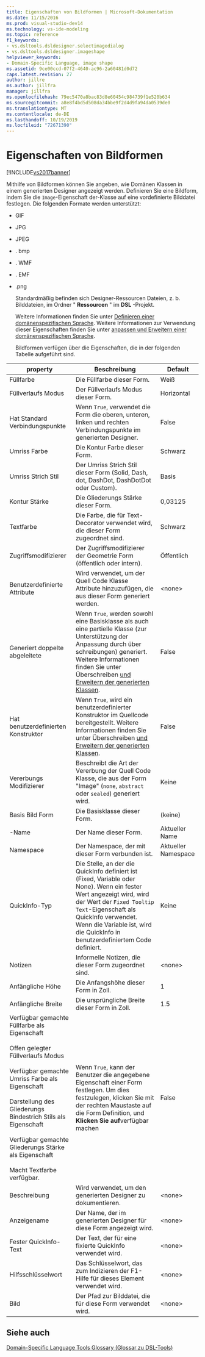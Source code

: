 ```yaml
---
title: Eigenschaften von Bildformen | Microsoft-Dokumentation
ms.date: 11/15/2016
ms.prod: visual-studio-dev14
ms.technology: vs-ide-modeling
ms.topic: reference
f1_keywords:
- vs.dsltools.dsldesigner.selectimagedialog
- vs.dsltools.dsldesigner.imageshape
helpviewer_keywords:
- Domain-Specific Language, image shape
ms.assetid: 9ce00ccd-07f2-4640-ac96-2a60481d0d72
caps.latest.revision: 27
author: jillre
ms.author: jillfra
manager: jillfra
ms.openlocfilehash: 79ec5470a8bac83d8e60454c984739f1e520b634
ms.sourcegitcommit: a8e8f4bd5d508da34bbe9f2d4d9fa94da0539de0
ms.translationtype: MT
ms.contentlocale: de-DE
ms.lasthandoff: 10/19/2019
ms.locfileid: "72671390"
---
```

# <a name="properties-of-image-shapes"></a>Eigenschaften von Bildformen
[!INCLUDE[vs2017banner](../includes/vs2017banner.md)]

Mithilfe von Bildformen können Sie angeben, wie Domänen Klassen in einem generierten Designer angezeigt werden. Definieren Sie eine Bildform, indem Sie die `Image`-Eigenschaft der-Klasse auf eine vordefinierte Bilddatei festlegen. Die folgenden Formate werden unterstützt:

- GIF

- JPG

- JPEG

- . bmp

- . WMF

- . EMF

- .png

  Standardmäßig befinden sich Designer-Ressourcen Dateien, z. b. Bilddateien, im Ordner " **Ressourcen** " im **DSL** -Projekt.

  Weitere Informationen finden Sie unter [Definieren einer domänenspezifischen Sprache](../modeling/how-to-define-a-domain-specific-language.md). Weitere Informationen zur Verwendung dieser Eigenschaften finden Sie unter [anpassen und Erweitern einer domänenspezifischen Sprache](../modeling/customizing-and-extending-a-domain-specific-language.md).

  Bildformen verfügen über die Eigenschaften, die in der folgenden Tabelle aufgeführt sind.

|property|Beschreibung|Default|
|--------------|-----------------|-------------|
|Füllfarbe|Die Füllfarbe dieser Form.|Weiß|
|Füllverlaufs Modus|Der Füllverlaufs Modus dieser Form.|Horizontal|
|Hat Standard Verbindungspunkte|Wenn `True`, verwendet die Form die oberen, unteren, linken und rechten Verbindungspunkte im generierten Designer.|False|
|Umriss Farbe|Die Kontur Farbe dieser Form.|Schwarz|
|Umriss Strich Stil|Der Umriss Strich Stil dieser Form (Solid, Dash, dot, DashDot, DashDotDot oder Custom).|Basis|
|Kontur Stärke|Die Gliederungs Stärke dieser Form.|0,03125|
|Textfarbe|Die Farbe, die für Text-Decorator verwendet wird, die dieser Form zugeordnet sind.|Schwarz|
|Zugriffsmodifizierer|Der Zugriffsmodifizierer der Geometrie Form (öffentlich oder intern).|Öffentlich|
|Benutzerdefinierte Attribute|Wird verwendet, um der Quell Code Klasse Attribute hinzuzufügen, die aus dieser Form generiert werden.|\<none>|
|Generiert doppelte abgeleitete|Wenn `True`, werden sowohl eine Basisklasse als auch eine partielle Klasse (zur Unterstützung der Anpassung durch über schreibungen) generiert. Weitere Informationen finden Sie unter Überschreiben [und Erweitern der generierten Klassen](../modeling/overriding-and-extending-the-generated-classes.md).|False|
|Hat benutzerdefinierten Konstruktor|Wenn `True`, wird ein benutzerdefinierter Konstruktor im Quellcode bereitgestellt. Weitere Informationen finden Sie unter Überschreiben [und Erweitern der generierten Klassen](../modeling/overriding-and-extending-the-generated-classes.md).|False|
|Vererbungs Modifizierer|Beschreibt die Art der Vererbung der Quell Code Klasse, die aus der Form "Image" (`none`, `abstract` oder `sealed`) generiert wird.|Keine|
|Basis Bild Form|Die Basisklasse dieser Form.|(keine)|
|-Name|Der Name dieser Form.|Aktueller Name|
|Namespace|Der Namespace, der mit dieser Form verbunden ist.|Aktueller Namespace|
|QuickInfo-Typ|Die Stelle, an der die QuickInfo definiert ist (Fixed, Variable oder None). Wenn ein fester Wert angezeigt wird, wird der Wert der `Fixed Tooltip Text`-Eigenschaft als QuickInfo verwendet. Wenn die Variable ist, wird die QuickInfo in benutzerdefiniertem Code definiert.|Keine|
|Notizen|Informelle Notizen, die dieser Form zugeordnet sind.|\<none>|
|Anfängliche Höhe|Die Anfangshöhe dieser Form in Zoll.|1|
|Anfängliche Breite|Die ursprüngliche Breite dieser Form in Zoll.|1.5|
|Verfügbar gemachte Füllfarbe als Eigenschaft<br /><br /> Offen gelegter Füllverlaufs Modus<br /><br /> Verfügbar gemachte Umriss Farbe als Eigenschaft<br /><br /> Darstellung des Gliederungs Bindestrich Stils als Eigenschaft<br /><br /> Verfügbar gemachte Gliederungs Stärke als Eigenschaft<br /><br /> Macht Textfarbe verfügbar.|Wenn `True`, kann der Benutzer die angegebene Eigenschaft einer Form festlegen. Um dies festzulegen, klicken Sie mit der rechten Maustaste auf die Form Definition, und **Klicken Sie auf**verfügbar machen|False|
|Beschreibung|Wird verwendet, um den generierten Designer zu dokumentieren.|\<none>|
|Anzeigename|Der Name, der im generierten Designer für diese Form angezeigt wird.|\<none>|
|Fester QuickInfo-Text|Der Text, der für eine fixierte QuickInfo verwendet wird.|\<none>|
|Hilfsschlüsselwort|Das Schlüsselwort, das zum Indizieren der F1-Hilfe für dieses Element verwendet wird.|\<none>|
|Bild|Der Pfad zur Bilddatei, die für diese Form verwendet wird.|\<none>|

## <a name="see-also"></a>Siehe auch
 [Domain-Specific Language Tools Glossary (Glossar zu DSL-Tools)](https://msdn.microsoft.com/ca5e84cb-a315-465c-be24-76aa3df276aa)

